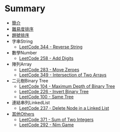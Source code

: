 # Summary

* [簡介](README.md)
* [難易度排序](sortbyacceptance.md)
* [題號排序](sortbynumber.md)
* 字串String
   * [LeetCode 344 - Reverse String](questions/344md.md)
* 數學Number
   * [LeetCode 258 - Add Digits](questions/258md.md)
* 陣列Array
   * [LeetCode 283 - Move Zeroes](questions/283md.md)
   * [LeetCode 349 - Intersection of Two Arrays](questions/349md.md)
* 二元樹Binary Tree
   * [LeetCode 104 - Maximum Depth of Binary Tree](questions/104md.md)
   * [LeetCode 226 - Invert Binary Tree](questions/226md.md)
   * [LeetCode 100 - Same Tree](questions/100.md)
* 連結串列LinkedList
   * [LeetCode 237 - Delete Node in a Linked List](questions/237md.md)
* [其他Others](others.md)
   * [LeetCode 371 - Sum of Two Integers](questions/371md.md)
   * [LeetCode 292 - Nim Game](questions/292md.md)

